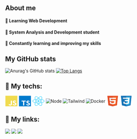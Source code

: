 <div>
  <h2>About me </h2>
  <h4>🎈 Learning Web Development </h4>
  <h4>🎈 System Analysis and Development student </h4>
  <h4>🎈 Constantly learning and improving my skills </h4>
</div>

<h2>My GitHub stats</h2>

![Anurag's GitHub stats](https://github-readme-stats.vercel.app/api?username=igoorsouza&count_private=true&theme=radical&show_icons=true&include_all_commits=true&count_private=true)
[![Top Langs](https://github-readme-stats.vercel.app/api/top-langs/?username=igoorsouza&layout=compact&theme=radical)](https://github.com/igoorsouza/github-readme-stats)

<div style="display: inline_block">
  <h2> 💎 My techs: </h2>
  <img align="center" alt="JavaScript" height="35" width="40" src="https://raw.githubusercontent.com/devicons/devicon/master/icons/javascript/javascript-plain.svg">
  <img align="center" alt="TypeScript" height="35" width="40" src="https://raw.githubusercontent.com/devicons/devicon/master/icons/typescript/typescript-plain.svg">
  <img align="center" alt="React" height="35" width="40" src="https://raw.githubusercontent.com/devicons/devicon/master/icons/react/react-original.svg">
  <img align="center" alt="Node" height="35" width="40" src="https://cdn.jsdelivr.net/gh/devicons/devicon@latest/icons/nodejs/nodejs-plain-wordmark.svg" />
  <img align="center" alt="Tailwind" height="35" width="40" src="https://cdn.jsdelivr.net/gh/devicons/devicon@latest/icons/tailwindcss/tailwindcss-original.svg" />
  <img align="center" alt="Docker" height="50" width="50" src="https://cdn.jsdelivr.net/gh/devicons/devicon@latest/icons/docker/docker-original.svg" />
  <img align="center" alt="HTML" height="35" width="40" src="https://raw.githubusercontent.com/devicons/devicon/master/icons/html5/html5-original.svg">
  <img align="center" alt="CSS" height="35" width="40" src="https://raw.githubusercontent.com/devicons/devicon/master/icons/css3/css3-original.svg">
</div>

<div>
  <h2>🔎 My links: </h2>
  <a href="mailto:igorscastroptc2@gmail.com"><img width="100" src="https://img.shields.io/badge/Gmail-D14836?style=for-the-badge&logo=gmail&logoColor=white" /></a>
  <a href="https://www.instagram.com/igor_souzzza/"><img width="141" src="https://img.shields.io/badge/Instagram-E4405F?style=for-the-badge&logo=instagram&logoColor=white" /></a>
  <a href="https://www.linkedin.com/in/igor-souza-de-castro-04307a278/"><img width="127" src="https://img.shields.io/badge/LinkedIn-0077B5?style=for-the-badge&logo=linkedin&logoColor=white" /></a>
</div>
